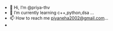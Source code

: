 - 👋 Hi, I’m @priya-thv
- 🌱 I’m currently learning c++,python,dsa  ...
- 📫 How to reach me piyaneha2002@gmail.com...
- 

<!---
priya-thv/priya-thv is a ✨ special ✨ repository because its `README.md` (this file) appears on your GitHub profile.
You can click the Preview link to take a look at your changes.
--->
